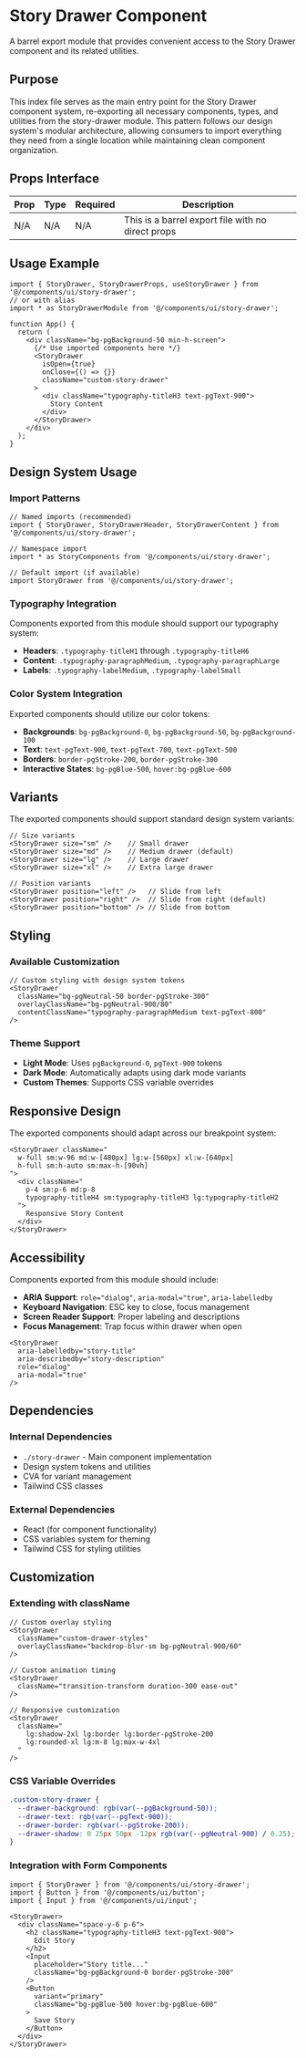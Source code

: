 # Story Drawer Component

A barrel export module that provides convenient access to the Story Drawer component and its related utilities.

## Purpose

This index file serves as the main entry point for the Story Drawer component system, re-exporting all necessary components, types, and utilities from the story-drawer module. This pattern follows our design system's modular architecture, allowing consumers to import everything they need from a single location while maintaining clean component organization.

## Props Interface

| Prop | Type | Required | Description |
|------|------|----------|-------------|
| N/A | N/A | N/A | This is a barrel export file with no direct props |

## Usage Example

```tsx
import { StoryDrawer, StoryDrawerProps, useStoryDrawer } from '@/components/ui/story-drawer';
// or with alias
import * as StoryDrawerModule from '@/components/ui/story-drawer';

function App() {
  return (
    <div className="bg-pgBackground-50 min-h-screen">
      {/* Use imported components here */}
      <StoryDrawer 
        isOpen={true}
        onClose={() => {}}
        className="custom-story-drawer"
      >
        <div className="typography-titleH3 text-pgText-900">
          Story Content
        </div>
      </StoryDrawer>
    </div>
  );
}
```

## Design System Usage

### Import Patterns
```tsx
// Named imports (recommended)
import { StoryDrawer, StoryDrawerHeader, StoryDrawerContent } from '@/components/ui/story-drawer';

// Namespace import
import * as StoryComponents from '@/components/ui/story-drawer';

// Default import (if available)
import StoryDrawer from '@/components/ui/story-drawer';
```

### Typography Integration
Components exported from this module should support our typography system:
- **Headers**: `.typography-titleH1` through `.typography-titleH6`
- **Content**: `.typography-paragraphMedium`, `.typography-paragraphLarge`
- **Labels**: `.typography-labelMedium`, `.typography-labelSmall`

### Color System Integration
Exported components should utilize our color tokens:
- **Backgrounds**: `bg-pgBackground-0`, `bg-pgBackground-50`, `bg-pgBackground-100`
- **Text**: `text-pgText-900`, `text-pgText-700`, `text-pgText-500`
- **Borders**: `border-pgStroke-200`, `border-pgStroke-300`
- **Interactive States**: `bg-pgBlue-500`, `hover:bg-pgBlue-600`

## Variants

The exported components should support standard design system variants:

```tsx
// Size variants
<StoryDrawer size="sm" />    // Small drawer
<StoryDrawer size="md" />    // Medium drawer (default)
<StoryDrawer size="lg" />    // Large drawer
<StoryDrawer size="xl" />    // Extra large drawer

// Position variants
<StoryDrawer position="left" />   // Slide from left
<StoryDrawer position="right" />  // Slide from right (default)
<StoryDrawer position="bottom" /> // Slide from bottom
```

## Styling

### Available Customization
```tsx
// Custom styling with design system tokens
<StoryDrawer 
  className="bg-pgNeutral-50 border-pgStroke-300"
  overlayClassName="bg-pgNeutral-900/80"
  contentClassName="typography-paragraphMedium text-pgText-800"
/>
```

### Theme Support
- **Light Mode**: Uses `pgBackground-0`, `pgText-900` tokens
- **Dark Mode**: Automatically adapts using dark mode variants
- **Custom Themes**: Supports CSS variable overrides

## Responsive Design

The exported components should adapt across our breakpoint system:

```tsx
<StoryDrawer className="
  w-full sm:w-96 md:w-[480px] lg:w-[560px] xl:w-[640px]
  h-full sm:h-auto sm:max-h-[90vh]
">
  <div className="
    p-4 sm:p-6 md:p-8
    typography-titleH4 sm:typography-titleH3 lg:typography-titleH2
  ">
    Responsive Story Content
  </div>
</StoryDrawer>
```

## Accessibility

Components exported from this module should include:

- **ARIA Support**: `role="dialog"`, `aria-modal="true"`, `aria-labelledby`
- **Keyboard Navigation**: ESC key to close, focus management
- **Screen Reader Support**: Proper labeling and descriptions
- **Focus Management**: Trap focus within drawer when open

```tsx
<StoryDrawer
  aria-labelledby="story-title"
  aria-describedby="story-description"
  role="dialog"
  aria-modal="true"
/>
```

## Dependencies

### Internal Dependencies
- `./story-drawer` - Main component implementation
- Design system tokens and utilities
- CVA for variant management
- Tailwind CSS classes

### External Dependencies
- React (for component functionality)
- CSS variables system for theming
- Tailwind CSS for styling utilities

## Customization

### Extending with className
```tsx
// Custom overlay styling
<StoryDrawer 
  className="custom-drawer-styles"
  overlayClassName="backdrop-blur-sm bg-pgNeutral-900/60"
/>

// Custom animation timing
<StoryDrawer 
  className="transition-transform duration-300 ease-out"
/>

// Responsive customization
<StoryDrawer 
  className="
    lg:shadow-2xl lg:border lg:border-pgStroke-200
    lg:rounded-xl lg:m-8 lg:max-w-4xl
  "
/>
```

### CSS Variable Overrides
```css
.custom-story-drawer {
  --drawer-background: rgb(var(--pgBackground-50));
  --drawer-text: rgb(var(--pgText-900));
  --drawer-border: rgb(var(--pgStroke-200));
  --drawer-shadow: 0 25px 50px -12px rgb(var(--pgNeutral-900) / 0.25);
}
```

### Integration with Form Components
```tsx
import { StoryDrawer } from '@/components/ui/story-drawer';
import { Button } from '@/components/ui/button';
import { Input } from '@/components/ui/input';

<StoryDrawer>
  <div className="space-y-6 p-6">
    <h2 className="typography-titleH3 text-pgText-900">
      Edit Story
    </h2>
    <Input 
      placeholder="Story title..." 
      className="bg-pgBackground-0 border-pgStroke-300"
    />
    <Button 
      variant="primary" 
      className="bg-pgBlue-500 hover:bg-pgBlue-600"
    >
      Save Story
    </Button>
  </div>
</StoryDrawer>
```